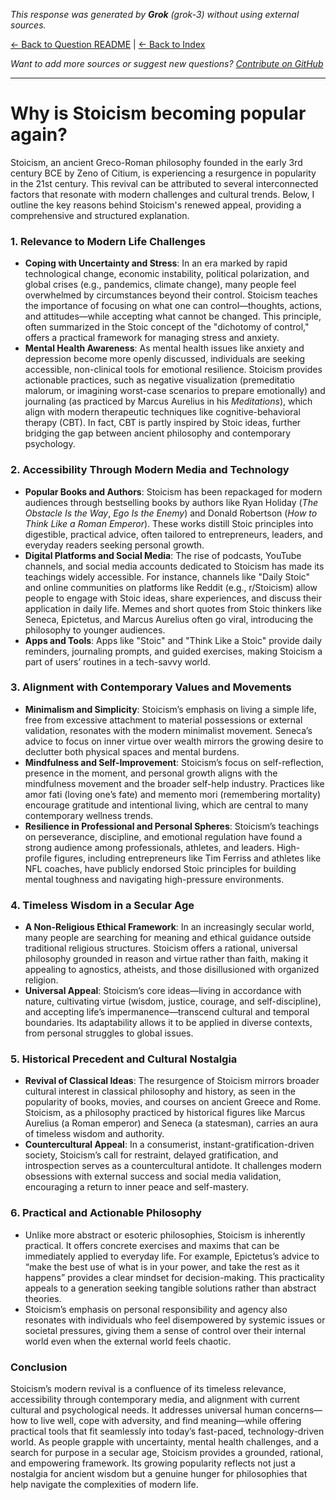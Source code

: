 <!-- 
Generated by: grok
Model: grok-3
Prompt type: default
Generated at: 2025-06-11T10:30:21.583230
-->

*This response was generated by **Grok** (grok-3) without using external sources.*

[← Back to Question README](README.md) | [← Back to Index](../README.md)

*Want to add more sources or suggest new questions? [Contribute on GitHub](https://github.com/justinwest/SuggestedSources)*

---

# Why is Stoicism becoming popular again?

Stoicism, an ancient Greco-Roman philosophy founded in the early 3rd century BCE by Zeno of Citium, is experiencing a resurgence in popularity in the 21st century. This revival can be attributed to several interconnected factors that resonate with modern challenges and cultural trends. Below, I outline the key reasons behind Stoicism's renewed appeal, providing a comprehensive and structured explanation.

### 1. **Relevance to Modern Life Challenges**
   - **Coping with Uncertainty and Stress**: In an era marked by rapid technological change, economic instability, political polarization, and global crises (e.g., pandemics, climate change), many people feel overwhelmed by circumstances beyond their control. Stoicism teaches the importance of focusing on what one can control—thoughts, actions, and attitudes—while accepting what cannot be changed. This principle, often summarized in the Stoic concept of the "dichotomy of control," offers a practical framework for managing stress and anxiety.
   - **Mental Health Awareness**: As mental health issues like anxiety and depression become more openly discussed, individuals are seeking accessible, non-clinical tools for emotional resilience. Stoicism provides actionable practices, such as negative visualization (premeditatio malorum, or imagining worst-case scenarios to prepare emotionally) and journaling (as practiced by Marcus Aurelius in his *Meditations*), which align with modern therapeutic techniques like cognitive-behavioral therapy (CBT). In fact, CBT is partly inspired by Stoic ideas, further bridging the gap between ancient philosophy and contemporary psychology.

### 2. **Accessibility Through Modern Media and Technology**
   - **Popular Books and Authors**: Stoicism has been repackaged for modern audiences through bestselling books by authors like Ryan Holiday (*The Obstacle Is the Way*, *Ego Is the Enemy*) and Donald Robertson (*How to Think Like a Roman Emperor*). These works distill Stoic principles into digestible, practical advice, often tailored to entrepreneurs, leaders, and everyday readers seeking personal growth.
   - **Digital Platforms and Social Media**: The rise of podcasts, YouTube channels, and social media accounts dedicated to Stoicism has made its teachings widely accessible. For instance, channels like "Daily Stoic" and online communities on platforms like Reddit (e.g., r/Stoicism) allow people to engage with Stoic ideas, share experiences, and discuss their application in daily life. Memes and short quotes from Stoic thinkers like Seneca, Epictetus, and Marcus Aurelius often go viral, introducing the philosophy to younger audiences.
   - **Apps and Tools**: Apps like "Stoic" and "Think Like a Stoic" provide daily reminders, journaling prompts, and guided exercises, making Stoicism a part of users’ routines in a tech-savvy world.

### 3. **Alignment with Contemporary Values and Movements**
   - **Minimalism and Simplicity**: Stoicism’s emphasis on living a simple life, free from excessive attachment to material possessions or external validation, resonates with the modern minimalist movement. Seneca’s advice to focus on inner virtue over wealth mirrors the growing desire to declutter both physical spaces and mental burdens.
   - **Mindfulness and Self-Improvement**: Stoicism’s focus on self-reflection, presence in the moment, and personal growth aligns with the mindfulness movement and the broader self-help industry. Practices like amor fati (loving one’s fate) and memento mori (remembering mortality) encourage gratitude and intentional living, which are central to many contemporary wellness trends.
   - **Resilience in Professional and Personal Spheres**: Stoicism’s teachings on perseverance, discipline, and emotional regulation have found a strong audience among professionals, athletes, and leaders. High-profile figures, including entrepreneurs like Tim Ferriss and athletes like NFL coaches, have publicly endorsed Stoic principles for building mental toughness and navigating high-pressure environments.

### 4. **Timeless Wisdom in a Secular Age**
   - **A Non-Religious Ethical Framework**: In an increasingly secular world, many people are searching for meaning and ethical guidance outside traditional religious structures. Stoicism offers a rational, universal philosophy grounded in reason and virtue rather than faith, making it appealing to agnostics, atheists, and those disillusioned with organized religion.
   - **Universal Appeal**: Stoicism’s core ideas—living in accordance with nature, cultivating virtue (wisdom, justice, courage, and self-discipline), and accepting life’s impermanence—transcend cultural and temporal boundaries. Its adaptability allows it to be applied in diverse contexts, from personal struggles to global issues.

### 5. **Historical Precedent and Cultural Nostalgia**
   - **Revival of Classical Ideas**: The resurgence of Stoicism mirrors broader cultural interest in classical philosophy and history, as seen in the popularity of books, movies, and courses on ancient Greece and Rome. Stoicism, as a philosophy practiced by historical figures like Marcus Aurelius (a Roman emperor) and Seneca (a statesman), carries an aura of timeless wisdom and authority.
   - **Countercultural Appeal**: In a consumerist, instant-gratification-driven society, Stoicism’s call for restraint, delayed gratification, and introspection serves as a countercultural antidote. It challenges modern obsessions with external success and social media validation, encouraging a return to inner peace and self-mastery.

### 6. **Practical and Actionable Philosophy**
   - Unlike more abstract or esoteric philosophies, Stoicism is inherently practical. It offers concrete exercises and maxims that can be immediately applied to everyday life. For example, Epictetus’s advice to “make the best use of what is in your power, and take the rest as it happens” provides a clear mindset for decision-making. This practicality appeals to a generation seeking tangible solutions rather than abstract theories.
   - Stoicism’s emphasis on personal responsibility and agency also resonates with individuals who feel disempowered by systemic issues or societal pressures, giving them a sense of control over their internal world even when the external world feels chaotic.

### Conclusion
Stoicism’s modern revival is a confluence of its timeless relevance, accessibility through contemporary media, and alignment with current cultural and psychological needs. It addresses universal human concerns—how to live well, cope with adversity, and find meaning—while offering practical tools that fit seamlessly into today’s fast-paced, technology-driven world. As people grapple with uncertainty, mental health challenges, and a search for purpose in a secular age, Stoicism provides a grounded, rational, and empowering framework. Its growing popularity reflects not just a nostalgia for ancient wisdom but a genuine hunger for philosophies that help navigate the complexities of modern life.